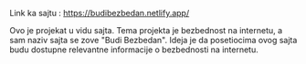 Link ka sajtu : https://budibezbedan.netlify.app/

Ovo je projekat u vidu sajta. Tema projekta je bezbednost na internetu, a sam naziv sajta se zove "Budi Bezbedan". Ideja je da posetiocima ovog sajta budu dostupne relevantne informacije o bezbednosti na internetu.
